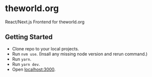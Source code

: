 # theworld.org
React/Next.js Frontend for theworld.org

## Getting Started
- Clone repo to your local projects.
- Run `nvm use`. (Insall any missing node version and rerun command.)
- Run `yarn`.
- Run `yarn dev`.
- Open [localhost:3000](https://localhost:3000).
